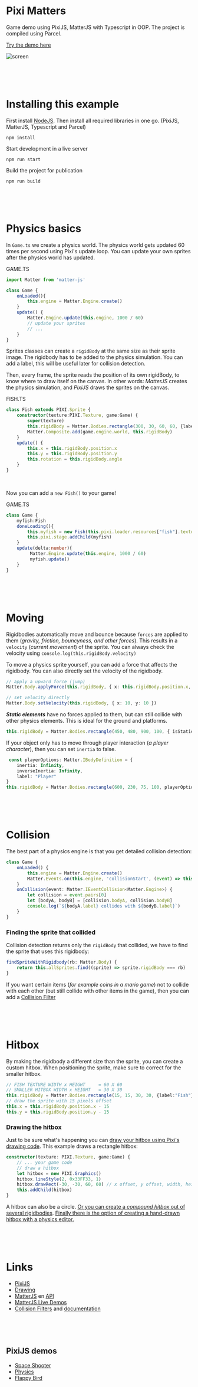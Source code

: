 # Pixi Matters

Game demo using PixiJS, MatterJS with Typescript in OOP. The project is compiled using Parcel. 

[Try the demo here](https://kokodoko.github.io/piximatters/)

![screen](./src/images/screen.png)

<br>
<br>
<br>

# Installing this example

First install [NodeJS](https://nodejs.org/en/). Then install all required libraries in one go. (PixiJS, MatterJS, Typescript and Parcel)

```
npm install
```

Start development in a live server
```
npm run start
```
Build the project for publication
```
npm run build
```


<br>
<br>
<br>

# Physics basics

In `Game.ts` we create a physics world. The physics world gets updated 60 times per second using Pixi's update loop. You can update your own sprites after the physics world has updated.

GAME.TS
```typescript
import Matter from 'matter-js'

class Game {
    onLoaded(){
        this.engine = Matter.Engine.create()
    }
    update() {
        Matter.Engine.update(this.engine, 1000 / 60)
        // update your sprites 
        // ...
    }
}

```
Sprites classes can create a `rigidBody` at the same size as their sprite image. The rigidbody has to be added to the physics simulation. You can add a label, this will be useful later for collision detection.

Then, every frame, the sprite reads the position of its own rigidBody, to know where to draw itself on the canvas. In other words: *MatterJS* creates the physics simulation, and *PixiJS* draws the sprites on the canvas.

FISH.TS
```typescript
class Fish extends PIXI.Sprite {
    constructor(texture:PIXI.Texture, game:Game) {
        super(texture)
        this.rigidBody = Matter.Bodies.rectangle(300, 30, 60, 60, {label:"Fish"}) //x,y,w,h
        Matter.Composite.add(game.engine.world, this.rigidBody)
    }
    update() {
        this.x = this.rigidBody.position.x
        this.y = this.rigidBody.position.y
        this.rotation = this.rigidBody.angle
    }
}
```

<br>

Now you can add a `new Fish()` to your game!

GAME.TS
```typescript
class Game {
    myfish:Fish
    doneLoading(){
        this.myfish = new Fish(this.pixi.loader.resources["fish"].texture!, this)
        this.pixi.stage.addChild(myfish)
    }
    update(delta:number){
         Matter.Engine.update(this.engine, 1000 / 60)
         myfish.update()
    }
}
```

<br>
<br>
<br>

# Moving 

Rigidbodies automatically move and bounce because `forces` are applied to them (*gravity, friction, bouncyness, and other forces*). This results in a `velocity` (*current movement*) of the sprite. You can always check the velocity using `console.log(this.rigidBody.velocity)`

To move a physics sprite yourself, you can add a force that affects the rigidbody. You can also directly set the velocity of the rigidbody. 

```typescript
// apply a upward force (jump)
Matter.Body.applyForce(this.rigidBody, { x: this.rigidBody.position.x, y: this.rigidBody.position.y }, { x: 0, y: -0.25 })

// set velocity directly
Matter.Body.setVelocity(this.rigidBody, { x: 10, y: 10 })
```

***Static elements*** have no forces applied to them, but can still collide with other physics elements. This is ideal for the ground and platforms.

```typescript
this.rigidBody = Matter.Bodies.rectangle(450, 480, 900, 100, { isStatic: true, label:"Ground" })
```

If your object only has to move through player interaction (*a player character*), then you can set `inertia` to false.

```typescript
 const playerOptions: Matter.IBodyDefinition = {
    inertia: Infinity,
    inverseInertia: Infinity,
    label: "Player"
}
this.rigidBody = Matter.Bodies.rectangle(600, 230, 75, 100, playerOptions)
```

<br>
<br>
<br>

# Collision

The best part of a physics engine is that you get detailed collision detection:

```typescript
class Game {
    onLoaded() {
        this.engine = Matter.Engine.create()
        Matter.Events.on(this.engine, 'collisionStart', (event) => this.onCollision(event))
    }
    onCollision(event: Matter.IEventCollision<Matter.Engine>) {
        let collision = event.pairs[0]
        let [bodyA, bodyB] = [collision.bodyA, collision.bodyB]
        console.log(`${bodyA.label} collides with ${bodyB.label}`)
    } 
}
```

### Finding the sprite that collided

Collision detection returns only the `rigidBody` that collided, we have to find the sprite that uses this rigidbody:

```typescript
findSpriteWithRigidbody(rb: Matter.Body) {
    return this.allSprites.find((sprite) => sprite.rigidBody === rb)
}
```

If you want certain items (*for example coins in a mario game*) not to collide with each other (but still collide with other items in the game), then you can add a [Collision Filter](https://brm.io/matter-js/demo/#collisionFiltering)

<br>
<br>
<br>

# Hitbox

By making the rigidbody a different size than the sprite, you can create a custom hitbox. When positioning the sprite, make sure to correct for the smaller hitbox.

```typescript
// FISH TEXTURE WIDTH x HEIGHT     = 60 X 60
// SMALLER HITBOX WIDTH x HEIGHT   = 30 X 30
this.rigidBody = Matter.Bodies.rectangle(15, 15, 30, 30, {label:"Fish"}) 
// draw the sprite with 15 pixels offset
this.x = this.rigidBody.position.x - 15
this.y = this.rigidBody.position.y - 15
```

### Drawing the hitbox

Just to be sure what's happening you can [draw your hitbox using Pixi's drawing code](https://pixijs.io/examples/#/graphics/simple.js). This example draws a rectangle hitbox:

```typescript
constructor(texture: PIXI.Texture, game:Game) {
    // ... your game code 
    // draw a hitbox
    let hitbox = new PIXI.Graphics()
    hitbox.lineStyle(2, 0x33FF33, 1)
    hitbox.drawRect(-30, -30, 60, 60) // x offset, y offset, width, height
    this.addChild(hitbox)
}
```

A hitbox can also be a circle. [Or you can create a *compound hitbox* out of several rigidbodies](https://brm.io/matter-js/docs/classes/Composite.html). [Finally there is the option of creating a hand-drawn hitbox with a physics editor.](https://www.codeandweb.com/physicseditor)

<br>
<br>
<br>

# Links

- [PixiJS](https://pixijs.io/guides/basics/getting-started.html)
- [Drawing](https://pixijs.io/examples/#/graphics/simple.js)
- [MatterJS](https://brm.io/matter-js/) en [API](https://brm.io/matter-js/docs/)
- [MatterJS Live Demos](https://brm.io/matter-js/demo/)
- [Collision Filters](https://brm.io/matter-js/demo/#collisionFiltering) and [documentation](https://brm.io/matter-js/docs/classes/Body.html#property_collisionFilter)

<br>
<br>
<br>

## PixiJS demos

- [Space Shooter](https://github.com/KokoDoko/pixidust)
- [Physics](https://github.com/KokoDoko/piximatters)
- [Flappy Bird](https://github.com/KokoDoko/pixibird.git)
